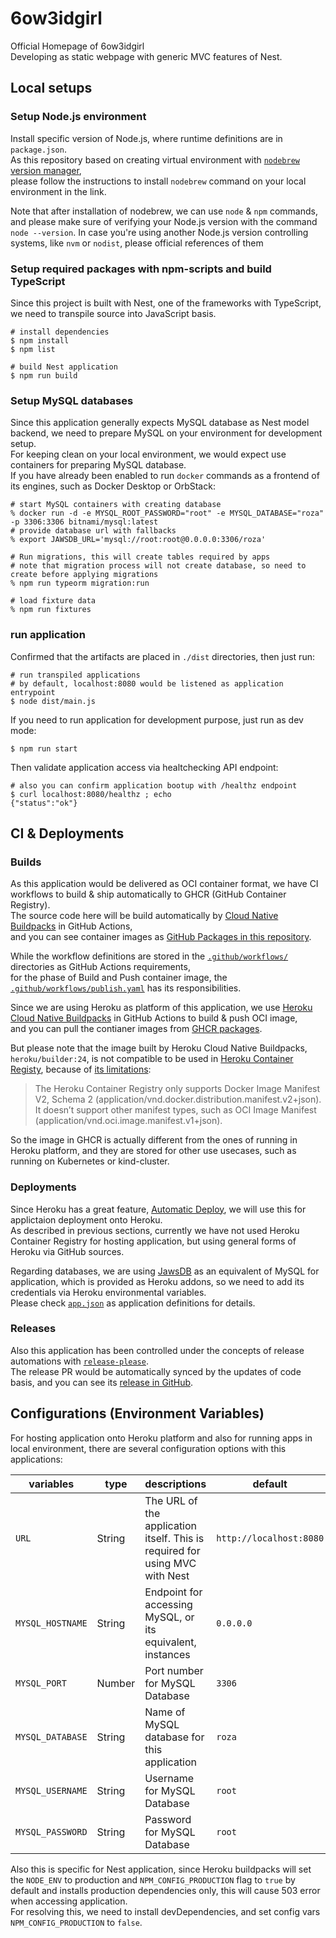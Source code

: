 # 6ow3idgirl
Official Homepage of 6ow3idgirl \
Developing as static webpage with generic MVC features of Nest.

## Local setups

### Setup Node.js environment
Install specific version of Node.js, where runtime definitions are in `package.json`. \
As this repository based on creating virtual environment with [`nodebrew` version manager](https://github.com/hokaccha/nodebrew), \
please follow the instructions to install `nodebrew` command on your local environment in the link.

Note that after installation of nodebrew, we can use `node` & `npm` commands, and please make sure of verifying your Node.js version with the command `node --version`.
In case you're using another Node.js version controlling systems, like `nvm` or `nodist`, please official references of them

### Setup required packages with npm-scripts and build TypeScript

Since this project is built with Nest, one of the frameworks with TypeScript, we need to transpile source into JavaScript basis.

```shell
# install dependencies
$ npm install
$ npm list

# build Nest application
$ npm run build
```

### Setup MySQL databases
Since this application generally expects MySQL database as Nest model backend, we need to prepare MySQL on your environment for development setup. \
For keeping clean on your local environment, we would expect use containers for preparing MySQL database. \
If you have already been enabled to run `docker` commands as a frontend of its engines, such as Docker Desktop or OrbStack:

```shell
# start MySQL containers with creating database
% docker run -d -e MYSQL_ROOT_PASSWORD="root" -e MYSQL_DATABASE="roza" -p 3306:3306 bitnami/mysql:latest
# provide database url with fallbacks
% export JAWSDB_URL='mysql://root:root@0.0.0.0:3306/roza'

# Run migrations, this will create tables required by apps
# note that migration process will not create database, so need to create before applying migrations
% npm run typeorm migration:run

# load fixture data
% npm run fixtures
```

### run application
Confirmed that the artifacts are placed in `./dist` directories, then just run:

```shell
# run transpiled applications
# by default, localhost:8080 would be listened as application entrypoint
$ node dist/main.js
```

If you need to run application for development purpose, just run as dev mode:

```shell
$ npm run start
```

Then validate application access via healtchecking API endpoint:

```shell
# also you can confirm application bootup with /healthz endpoint
$ curl localhost:8080/healthz ; echo
{"status":"ok"}
```

## CI & Deployments

### Builds
As this application would be delivered as OCI container format, we have CI workflows to build & ship automatically to GHCR (GitHub Container Registry). \
The source code here will be build automatically by [Cloud Native Buildpacks](https://buildpacks.io) in GitHub Actions, \
and you can see container images as [GitHub Packages in this repository](https://github.com/hwakabh/6ow3idGirl/pkgs/container/6ow3idgirl).

While the workflow definitions are stored in the [`.github/workflows/`](.github/workflows/) directories as GitHub Actions requirements, \
for the phase of Build and Push container image, the [`.github/workflows/publish.yaml`](.github/workflows/publish.yaml) has its responsibilities.

Since we are using Heroku as platform of this application, we use [Heroku Cloud Native Buildpacks](https://github.com/heroku/buildpacks) in GitHub Actions to build & push OCI image, \
and you can pull the contianer images from [GHCR packages](https://github.com/hwakabh/6ow3idgirl.com/pkgs/container/6ow3idgirl).

But please note that the image built by Heroku Cloud Native Buildpacks, `heroku/builder:24`, is not compatible to be used in [Heroku Container Registy](https://devcenter.heroku.com/articles/container-registry-and-runtime), because of [its limitations](https://devcenter.heroku.com/articles/container-registry-and-runtime#known-issues-and-limitations):

> The Heroku Container Registry only supports Docker Image Manifest V2, Schema 2 (application/vnd.docker.distribution.manifest.v2+json).
> It doesn’t support other manifest types, such as OCI Image Manifest (application/vnd.oci.image.manifest.v1+json).

So the image in GHCR is actually different from the ones of running in Heroku platform, and they are stored for other use usecases, such as running on Kubernetes or kind-cluster.

### Deployments
Since Heroku has a great feature, [Automatic Deploy](https://devcenter.heroku.com/articles/github-integration), we will use this for applictaion deployment onto Heroku. \
As described in previous sections, currently we have not used Heroku Container Registry for hosting application, but using general forms of Heroku via GitHub sources.

Regarding databases, we are using [JawsDB](https://www.jawsdb.com) as an equivalent of MySQL for application, which is provided as Heroku addons, so we need to add its credentials via Heroku environmental variables. \
Please check [`app.json`](./app.json) as application definitions for details.

### Releases
Also this application has been controlled under the concepts of release automations with [`release-please`](https://github.com/googleapis/release-please-action). \
The release PR would be automatically synced by the updates of code basis, and you can see its [release in GitHub](https://github.com/hwakabh/6ow3idGirl/releases).


## Configurations (Environment Variables)
For hosting application onto Heroku platform and also for running apps in local environment, there are several configuration options with this applications:

| variables | type | descriptions | default |
| --- | --- | --- | --- |
| `URL` | String | The URL of the application itself. This is required for using MVC with Nest | `http://localhost:8080` |
| `MYSQL_HOSTNAME` | String | Endpoint for accessing MySQL, or its equivalent, instances | `0.0.0.0` |
| `MYSQL_PORT` | Number | Port number for MySQL Database | `3306` |
| `MYSQL_DATABASE` | String | Name of MySQL database for this application | `roza` |
| `MYSQL_USERNAME` | String | Username for MySQL Database | `root` |
| `MYSQL_PASSWORD` | String | Password for MySQL Database | `root` |

Also this is specific for Nest application, since Heroku buildpacks will set the `NODE_ENV` to production and `NPM_CONFIG_PRODUCTION` flag to `true` by default and installs production dependencies only, this will cause 503 error when accessing application. \
For resolving this, we need to install devDependencies, and set config vars `NPM_CONFIG_PRODUCTION` to `false`.
